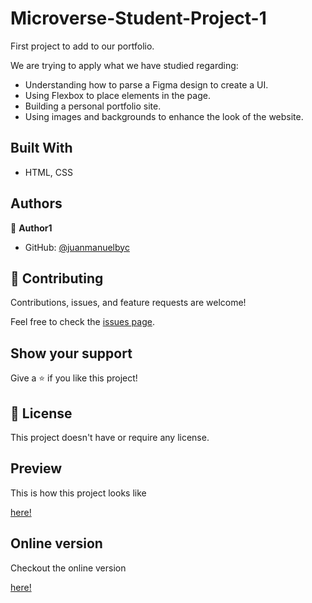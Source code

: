 # Microverse-Student-Project-1

First project to add to our portfolio.

We are trying to apply what we have studied regarding:
- Understanding how to parse a Figma design to create a UI.
- Using Flexbox to place elements in the page.
- Building a personal portfolio site.
- Using images and backgrounds to enhance the look of the website.


## Built With

- HTML, CSS

## Authors

👤 **Author1**

- GitHub: [@juanmanuelbyc](https://github.com/juanmanuelbyc)


## 🤝 Contributing

Contributions, issues, and feature requests are welcome!

Feel free to check the [issues page](https://github.com/juanmanuelbyc/Microverse-Student-Project-1/issues).

## Show your support

Give a ⭐️ if you like this project!


## 📝 License

This project doesn't have or require any license.

## Preview

This is how this project looks like

[here!](images/screenshot.jpg)

## Online version

Checkout the online version

[here!](https://juanmanuelbyc.github.io/Microverse-Student-Project-1/)